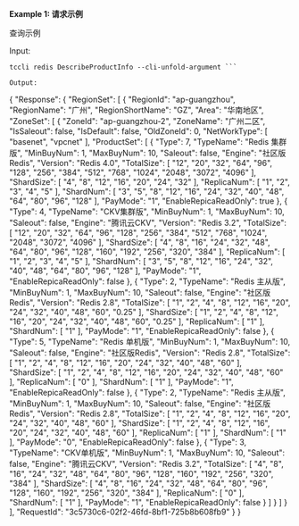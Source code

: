 **Example 1: 请求示例**

查询示例

Input: 

```
tccli redis DescribeProductInfo --cli-unfold-argument ```

Output: 
```
{
    "Response": {
        "RegionSet": [
            {
                "RegionId": "ap-guangzhou",
                "RegionName": "广州",
                "RegionShortName": "GZ",
                "Area": "华南地区",
                "ZoneSet": [
                    {
                        "ZoneId": "ap-guangzhou-2",
                        "ZoneName": "广州二区",
                        "IsSaleout": false,
                        "IsDefault": false,
                        "OldZoneId": 0,
                        "NetWorkType": [
                            "basenet",
                            "vpcnet"
                        ],
                        "ProductSet": [
                            {
                                "Type": 7,
                                "TypeName": "Redis 集群版",
                                "MinBuyNum": 1,
                                "MaxBuyNum": 10,
                                "Saleout": false,
                                "Engine": "社区版Redis",
                                "Version": "Redis 4.0",
                                "TotalSize": [
                                    "12",
                                    "20",
                                    "32",
                                    "64",
                                    "96",
                                    "128",
                                    "256",
                                    "384",
                                    "512",
                                    "768",
                                    "1024",
                                    "2048",
                                    "3072",
                                    "4096"
                                ],
                                "ShardSize": [
                                    "4",
                                    "8",
                                    "12",
                                    "16",
                                    "20",
                                    "24",
                                    "32"
                                ],
                                "ReplicaNum": [
                                    "1",
                                    "2",
                                    "3",
                                    "4",
                                    "5"
                                ],
                                "ShardNum": [
                                    "3",
                                    "5",
                                    "8",
                                    "12",
                                    "16",
                                    "24",
                                    "32",
                                    "40",
                                    "48",
                                    "64",
                                    "80",
                                    "96",
                                    "128"
                                ],
                                "PayMode": "1",
                                "EnableRepicaReadOnly": true
                            },
                            {
                                "Type": 4,
                                "TypeName": "CKV集群版",
                                "MinBuyNum": 1,
                                "MaxBuyNum": 10,
                                "Saleout": false,
                                "Engine": "腾讯云CKV",
                                "Version": "Redis 3.2",
                                "TotalSize": [
                                    "12",
                                    "20",
                                    "32",
                                    "64",
                                    "96",
                                    "128",
                                    "256",
                                    "384",
                                    "512",
                                    "768",
                                    "1024",
                                    "2048",
                                    "3072",
                                    "4096"
                                ],
                                "ShardSize": [
                                    "4",
                                    "8",
                                    "16",
                                    "24",
                                    "32",
                                    "48",
                                    "64",
                                    "80",
                                    "96",
                                    "128",
                                    "160",
                                    "192",
                                    "256",
                                    "320",
                                    "384"
                                ],
                                "ReplicaNum": [
                                    "1",
                                    "2",
                                    "3",
                                    "4",
                                    "5"
                                ],
                                "ShardNum": [
                                    "3",
                                    "5",
                                    "8",
                                    "12",
                                    "16",
                                    "24",
                                    "32",
                                    "40",
                                    "48",
                                    "64",
                                    "80",
                                    "96",
                                    "128"
                                ],
                                "PayMode": "1",
                                "EnableRepicaReadOnly": false
                            },
                            {
                                "Type": 2,
                                "TypeName": "Redis 主从版",
                                "MinBuyNum": 1,
                                "MaxBuyNum": 10,
                                "Saleout": false,
                                "Engine": "社区版Redis",
                                "Version": "Redis 2.8",
                                "TotalSize": [
                                    "1",
                                    "2",
                                    "4",
                                    "8",
                                    "12",
                                    "16",
                                    "20",
                                    "24",
                                    "32",
                                    "40",
                                    "48",
                                    "60",
                                    "0.25"
                                ],
                                "ShardSize": [
                                    "1",
                                    "2",
                                    "4",
                                    "8",
                                    "12",
                                    "16",
                                    "20",
                                    "24",
                                    "32",
                                    "40",
                                    "48",
                                    "60",
                                    "0.25"
                                ],
                                "ReplicaNum": [
                                    "1"
                                ],
                                "ShardNum": [
                                    "1"
                                ],
                                "PayMode": "1",
                                "EnableRepicaReadOnly": false
                            },
                            {
                                "Type": 5,
                                "TypeName": "Redis 单机版",
                                "MinBuyNum": 1,
                                "MaxBuyNum": 10,
                                "Saleout": false,
                                "Engine": "社区版Redis",
                                "Version": "Redis 2.8",
                                "TotalSize": [
                                    "1",
                                    "2",
                                    "4",
                                    "8",
                                    "12",
                                    "16",
                                    "20",
                                    "24",
                                    "32",
                                    "40",
                                    "48",
                                    "60"
                                ],
                                "ShardSize": [
                                    "1",
                                    "2",
                                    "4",
                                    "8",
                                    "12",
                                    "16",
                                    "20",
                                    "24",
                                    "32",
                                    "40",
                                    "48",
                                    "60"
                                ],
                                "ReplicaNum": [
                                    "0"
                                ],
                                "ShardNum": [
                                    "1"
                                ],
                                "PayMode": "1",
                                "EnableRepicaReadOnly": false
                            },
                            {
                                "Type": 2,
                                "TypeName": "Redis 主从版",
                                "MinBuyNum": 1,
                                "MaxBuyNum": 10,
                                "Saleout": false,
                                "Engine": "社区版Redis",
                                "Version": "Redis 2.8",
                                "TotalSize": [
                                    "1",
                                    "2",
                                    "4",
                                    "8",
                                    "12",
                                    "16",
                                    "20",
                                    "24",
                                    "32",
                                    "40",
                                    "48",
                                    "60"
                                ],
                                "ShardSize": [
                                    "1",
                                    "2",
                                    "4",
                                    "8",
                                    "12",
                                    "16",
                                    "20",
                                    "24",
                                    "32",
                                    "40",
                                    "48",
                                    "60"
                                ],
                                "ReplicaNum": [
                                    "1"
                                ],
                                "ShardNum": [
                                    "1"
                                ],
                                "PayMode": "0",
                                "EnableRepicaReadOnly": false
                            },
                            {
                                "Type": 3,
                                "TypeName": "CKV单机版",
                                "MinBuyNum": 1,
                                "MaxBuyNum": 10,
                                "Saleout": false,
                                "Engine": "腾讯云CKV",
                                "Version": "Redis 3.2",
                                "TotalSize": [
                                    "4",
                                    "8",
                                    "16",
                                    "24",
                                    "32",
                                    "48",
                                    "64",
                                    "80",
                                    "96",
                                    "128",
                                    "160",
                                    "192",
                                    "256",
                                    "320",
                                    "384"
                                ],
                                "ShardSize": [
                                    "4",
                                    "8",
                                    "16",
                                    "24",
                                    "32",
                                    "48",
                                    "64",
                                    "80",
                                    "96",
                                    "128",
                                    "160",
                                    "192",
                                    "256",
                                    "320",
                                    "384"
                                ],
                                "ReplicaNum": [
                                    "0"
                                ],
                                "ShardNum": [
                                    "1"
                                ],
                                "PayMode": "1",
                                "EnableRepicaReadOnly": false
                            }
                        ]
                    }
                ]
            }
        ],
        "RequestId": "3c5730c6-02f2-46fd-8bf1-725b8b608fb9"
    }
}
```

